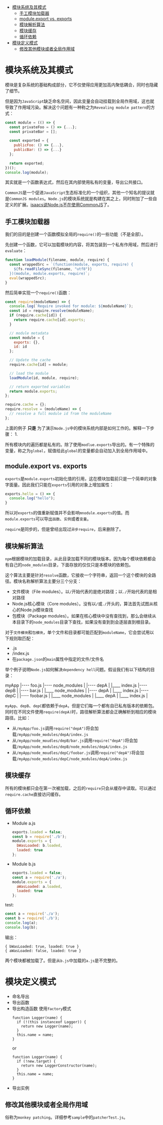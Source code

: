 <!-- TOC -->

- [模块系统及其模式](#模块系统及其模式)
  - [手工模块加载器](#手工模块加载器)
  - [module.export vs. exports](#moduleexport-vs-exports)
  - [模块解析算法](#模块解析算法)
  - [模块缓存](#模块缓存)
  - [循环依赖](#循环依赖)
- [模块定义模式](#模块定义模式)
  - [修改其他模块或者全局作用域](#修改其他模块或者全局作用域)

<!-- /TOC -->

# 模块系统及其模式
模块是复杂系统的基础构成部分，它不仅使得应用更加高内聚低耦合，同时也隐藏了细节。

但是因为`JavaScript`缺乏命名空间，因此变量会自动挂载到全局作用域，这也就导致了作用域污染。解决这个问题有一种称之为`Revealing module pattern`的方式：
```js
const module = (() => {
  const privateFoo = () => {...};
  const privateBar = [];
  
  const exported = {
    publicFoo: () => {...},
    publicBar: () => {...}
  };
  
  return exported;
})();
console.log(module);
```

其实就是一个函数表达式，然后在其内部使用私有的变量，导出公共接口。

`CommonJS`是一个促进`JavaScript`生态标准化的一个组织，其他一个知名的提议就是`CommonJS modules`。`Node.js`的模块系统就是构建在其之上，同时附加了一些自定义的扩展。[isaacs说Node.js不在使用CommonJS](https://github.com/nodejs/node-v0.x-archive/issues/5132#issuecomment-15432598)了。

## 手工模块加载器
我们的目的是创建一个函数模拟全局的`require()`的一些功能（不是全部）。

先创建一个函数，它可以加载模块的内容，将其包装到一个私有作用域，然后进行`evaluate`：
```js
function loadModule(filename, module, require) {
  const wrappedSrc = `(function(module, exports, require) {
    ${fs.readFileSync(filename, "utf8")}
  })(module, module.exports, require)`;
  eval(wrappedSrc);
}
```

然后简单实现一个`require()`函数：
```js
const require(moduleName) => {
  console.log(`Require invoked for module: ${moduleName}`);
  const id = require.resolve(moduleName);
  if (require.cache[id]) {
    return require.cache[id].exports;
  }

  // module metadata
  const module = {
    exports: {},
    id: id
  };

  // Update the cache
  require.cache[id] = module;

  // load the module
  loadModule(id, module, require);

  // return exported variables
  return module.exports;
};

require.cache = {};
require.resolve = (moduleName) => {
  // resolve a full module id from the moduleName
};
```

上面的例子 __只是__ 为了演示`Node.js`中的模块系统内部是如何工作的。解释一下步骤：
1. 

所有模块内的遍历都是私有的。除了使用`modlue.exports`导出的。有一个特殊的变量，称之为`global`，赋值给此`global`的变量都会自动加入到全局作用域中。

## module.export vs. exports
`exports`是`module.exports`初始化值的引用，这在模块加载前只是一个简单的对象字面量。因此我们只能在`exports`引用的对象上增加属性：
```js
exports.hello = () => {
  console.log("hello");
}
```

所以对`exports`的值重新赋值并不会影响`mnodule.exports`的值。而`module.exports`可以导出`函数`、`实例`或者`变量`。

`require`是同步的，但是曾经出现过`异步require`，后来删除了。

## 模块解析算法
`npm`根据模块的加载目录，从此目录加载不同的模块版本。因为每个模块依赖都会有自己的`node_modules`目录，下面存放的仅仅只是本模块的依赖包。

这个算法主要是针对`resolve`函数，它接收一个字符串，返回一个这个模块的全路径。模块名称解析算法主要分三个分支：
- 文件模块（File modules）。以`/`开始代表的是绝对路径；以`./`开始代表的是相对路径
- Node.js核心模块（Core modules）。没有以`/`或`./`开头的，算法首先试图从核心的Node.js模块查找
- 包模块（Package modules）。如果在核心模块中没有查找到，那么会继续从本目录下的`node_modules`目录下查找，如果没有查到到会逐层直到根目录。


对于`文件模块`和`包模块`，单个文件和目录都可能匹配到`moduleName`，它会尝试用以下规则取匹配：
- <moduleName>.js
- <moduleName>/index.js
- 在`package.json`的`main`属性中指定的文件/文件名


举个例子说明`Node.js`如何解决`dependency hell`问题。假设我们有以下结构的目录：

myApp
|---- foo.js
|---- node_modules
      |
      |---- depA
      |     |____ index.js
      |---- depB
      |     |---- bar.js
      |     |____ node_modules
      |           |---- depA
      |                 |____ index.js
      |---- depC
      |     |---- foobar.js
      |     |____ node_modules
      |           |____ depA
      |                 |____ index.js
      |


`myApp`、`depB`、`depC`都依赖于`depA`，但是它们每一个都有自已私有版本的依赖包。同时在不同文件使用`require(depA)`时，路径解析算法都会正确解析到相应的模块路径。比如：
- 从`/myApp/foo.js`调用`require("depA")`将会加载`/myApp/node_modules/depA/index.js`
- 从`/myApp/node_moudles/depB/bar.js`调用`require("depA")`将会加载`/myApp/node_modules/depB/node_modules/depA/index.js`
- 从`/myApp/node_moudles/depC/foobar.js`调用`require("depA")`将会加载`/myApp/node_modules/depC/node_modules/depA/index.js`

## 模块缓存
所有的模块都只会在第一次被加载，之后的`require`只会从缓存中读取。可以通过`require.cache`直接访问缓存。

## 循环依赖
- Module a.js
  ```js
  exports.loaded = false;
  const b = require('./b');
  module.exports = {
    bWasLoaded: b.loaded,
    loaded: true
  };
  ```
- Module b.js
  ```js
  exports.loaded = false;
  const a = require('./a');
  module.exports = {
    aWasLoaded: a.loaded,
    loaded: true
  };
  ```

test:
```js
const a = require('./a');
const b = require('./b');
console.log(a);
console.log(b);
```
输出：
```
{ bWasLoaded: true, loaded: true }
{ aWasLoaded: false, loaded: true }
```

两个模块都被加载了。但是从`b.js`中加载的`a.js`是不完整的。

# 模块定义模式
- 命名导出
- 导出函数
- 导出构造函数
  使用`factory`模式
  ```
  function Logger(name) {
    if (!(this instanceof Logger)) {
      return new Logger(name);
    }
    this.name = name;
  }
  ```
  or
  ```
  function Logger(name) {
    if (!new.target) {
      return new LoggerConstructor(name);
    }
    this.name = name;
  }
  ```
- 导出实例


## 修改其他模块或者全局作用域
俗称为`monkey patching`。详细参考`sample`中的`patcherTest.js`。

